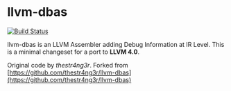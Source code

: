 # llvm-dbas
[![Build Status](https://travis-ci.org/weliveindetail/llvm-dbas.svg?branch=master)](https://travis-ci.org/weliveindetail/llvm-dbas)

llvm-dbas is an LLVM Assembler adding Debug Information at IR Level.
This is a minimal changeset for a port to **LLVM 4.0**.

Original code by *thestr4ng3r*. Forked from [https://github.com/thestr4ng3r/llvm-dbas](https://github.com/thestr4ng3r/llvm-dbas)
